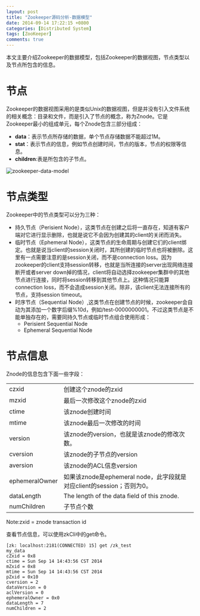 ```yaml
---
layout: post
title: "Zookeeper源码分析-数据模型"
date: 2014-09-14 17:22:15 +0800
categories: [Distributed System]
tags: [ZooKeeper]
comments: true
---
```

本文主要介绍Zookeeper的数据模型，包括Zookeeper的数据视图，节点类型以及节点所包含的信息。

# 节点
Zookeeper的数据视图采用的是类似Unix的数据视图，但是并没有引入文件系统的相关概念：目录和文件，而是引入了节点的概念，称为Znode。它是Zookeeper最小的组成单元，每个Znode包含三部分组成：

- **data**：表示节点所存储的数据，单个节点存储数据不能超过1M。
- **stat**：表示节点的信息，例如节点创建时间，节点的版本，节点的权限等信息。
- **children**:表是所包含的子节点。

![zookeeper-data-model](/images/uploads/2014/09/zookeeper-data-model.jpg)

# 节点类型
Zookeeper中的节点类型可以分为三种：

- 持久节点（Perisient Node），这类节点在创建之后将一直存在，知道有客户端对它进行显示删除，也就是说它不会因为创建其的client的关闭而消失。
- 临时节点（Ephemeral Node），这类节点的生命周期与创建它们的client绑定。也就是说当client的session关闭时，其所创建的临时节点也将被删除。这里有一点需要注意的是session关闭，而不是connection loss。因为zookeeper的client支持session转移，也就是当所连接的server出现网络连接断开或者server down掉的情况，client将自动选择zookeeper集群中的其他节点进行连接，同时将session转移到其他节点上。这种情况只能算connection loss，而不会造成session关闭。除非，该client无法连接所有的节点，支持session timeout。
- 时序节点（Sequential Node）,这类节点在创建节点的时候，zookeeper会自动为其添加一个数字后缀%10d，例如/test-0000000001。不过这类节点是不能单独存在的，需要同持久节点或临时节点组合使用形成：
  + Perisient Sequential Node
  + Ephemeral Sequential Node

# 节点信息
Znode的信息包含下面一些字段：
<table>
<tr>
<td>czxid</td>
<td>创建这个znode的zxid</td>
</tr>
<tr>
<td>mzxid</td>
<td>最后一次修改这个znode的zxid</td>
</tr>
<tr>
<td>ctime</td>
<td>该znode创建时间</td>
</tr>
<tr>
<td>mtime</td>
<td>该znode最后一次修改的时间</td>
</tr>
<tr>
<td>version</td>
<td>该znode的version，也就是该znode的修改次数。</td>
</tr>
<tr>
<td>cversion</td>
<td>该znode的子节点的version</td>
</tr>
<tr>
<td>aversion</td>
<td>该znode的ACL信息version</td>
</tr>
<tr>
<td>ephemeralOwner</td>
<td>如果该znode是ephemeral node，此字段就是对应client的session；否则为0。</td>
</tr>
<tr>
<td>dataLength</td>
<td>The length of the data field of this znode.</td>
</tr>
<tr>
<td>numChildren</td>
<td>子节点个数</td>
</tr>
</table>
Note:zxid = znode transaction id

查看节点信息，可以使用zkCli中的get命令。

```
[zk: localhost:2181(CONNECTED) 15] get /zk_test
my_data
cZxid = 0x8
ctime = Sun Sep 14 14:43:56 CST 2014
mZxid = 0x8
mtime = Sun Sep 14 14:43:56 CST 2014
pZxid = 0x10
cversion = 2
dataVersion = 0
aclVersion = 0
ephemeralOwner = 0x0
dataLength = 7
numChildren = 2
```
